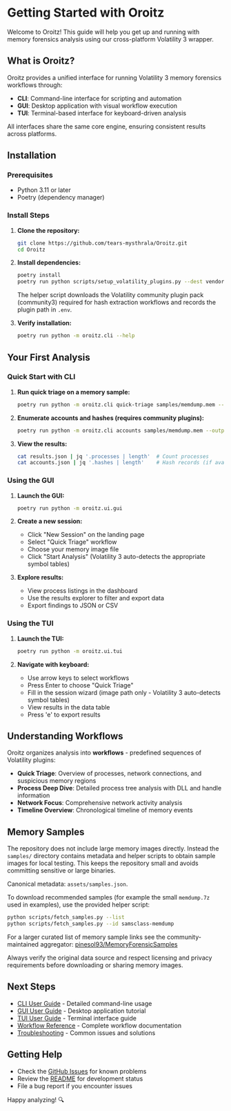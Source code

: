 # Getting Started with Oroitz

Welcome to Oroitz! This guide will help you get up and running with memory forensics analysis using our cross-platform Volatility 3 wrapper.

## What is Oroitz?

Oroitz provides a unified interface for running Volatility 3 memory forensics workflows through:

- **CLI**: Command-line interface for scripting and automation
- **GUI**: Desktop application with visual workflow execution
- **TUI**: Terminal-based interface for keyboard-driven analysis

All interfaces share the same core engine, ensuring consistent results across platforms.

## Installation

### Prerequisites

- Python 3.11 or later
- Poetry (dependency manager)

### Install Steps

1. **Clone the repository:**

   ```bash
   git clone https://github.com/tears-mysthrala/Oroitz.git
   cd Oroitz
   ```

2. **Install dependencies:**

   ```bash
   poetry install
   poetry run python scripts/setup_volatility_plugins.py --dest vendor/volatility_plugins --update-env
   ```

   The helper script downloads the Volatility community plugin pack (community3) required for hash extraction workflows and records the plugin path in `.env`.

3. **Verify installation:**

   ```bash
   poetry run python -m oroitz.cli --help
   ```

## Your First Analysis

### Quick Start with CLI

1. **Run quick triage on a memory sample:**

   ```bash
   poetry run python -m oroitz.cli quick-triage samples/memdump.mem --output results.json
   ```

2. **Enumerate accounts and hashes (requires community plugins):**

   ```bash
   poetry run python -m oroitz.cli accounts samples/memdump.mem --output accounts.json
   ```

3. **View the results:**

   ```bash
   cat results.json | jq '.processes | length'  # Count processes
   cat accounts.json | jq '.hashes | length'    # Hash records (if available)
   ```

### Using the GUI

1. **Launch the GUI:**

   ```bash
   poetry run python -m oroitz.ui.gui
   ```

2. **Create a new session:**
   - Click "New Session" on the landing page
   - Select "Quick Triage" workflow
   - Choose your memory image file
   - Click "Start Analysis" (Volatility 3 auto-detects the appropriate symbol tables)

3. **Explore results:**
   - View process listings in the dashboard
   - Use the results explorer to filter and export data
   - Export findings to JSON or CSV

### Using the TUI

1. **Launch the TUI:**

   ```bash
   poetry run python -m oroitz.ui.tui
   ```

2. **Navigate with keyboard:**
   - Use arrow keys to select workflows
   - Press Enter to choose "Quick Triage"
   - Fill in the session wizard (image path only - Volatility 3 auto-detects symbol tables)
   - View results in the data table
   - Press 'e' to export results

## Understanding Workflows

Oroitz organizes analysis into **workflows** - predefined sequences of Volatility plugins:

- **Quick Triage**: Overview of processes, network connections, and suspicious memory regions
- **Process Deep Dive**: Detailed process tree analysis with DLL and handle information
- **Network Focus**: Comprehensive network activity analysis
- **Timeline Overview**: Chronological timeline of memory events

## Memory Samples

The repository does not include large memory images directly. Instead the
`samples/` directory contains metadata and helper scripts to obtain sample
images for local testing. This keeps the repository small and avoids
committing sensitive or large binaries.

Canonical metadata: `assets/samples.json`.

To download recommended samples (for example the small `memdump.7z` used in
examples), use the provided helper script:

```bash
python scripts/fetch_samples.py --list
python scripts/fetch_samples.py --id samsclass-memdump
```

For a larger curated list of memory sample links see the community-maintained
aggregator: [pinesol93/MemoryForensicSamples](https://github.com/pinesol93/MemoryForensicSamples)

Always verify the original data source and respect licensing and privacy
requirements before downloading or sharing memory images.

## Next Steps

- [CLI User Guide](cli-guide.md) - Detailed command-line usage
- [GUI User Guide](gui-guide.md) - Desktop application tutorial
- [TUI User Guide](tui-guide.md) - Terminal interface guide
- [Workflow Reference](workflow-reference.md) - Complete workflow documentation
- [Troubleshooting](troubleshooting.md) - Common issues and solutions

## Getting Help

- Check the [GitHub Issues](https://github.com/tears-mysthrala/Oroitz/issues) for known problems
- Review the [README](../README.md) for development status
- File a bug report if you encounter issues

Happy analyzing! 🔍
